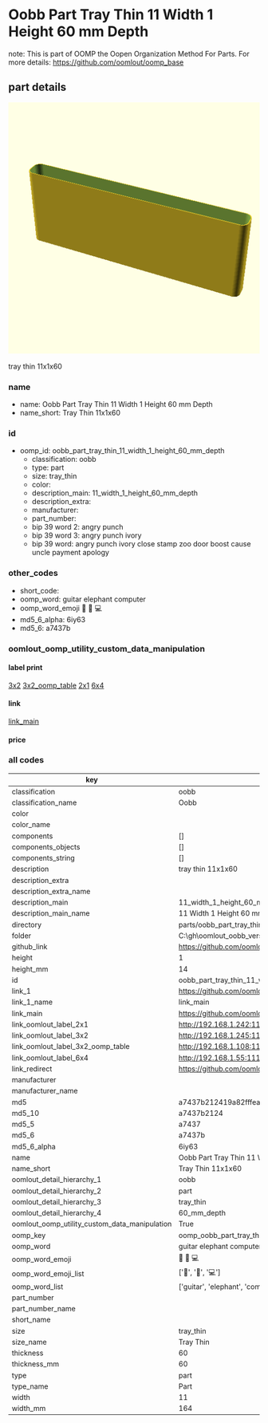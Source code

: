 # Oobb Part Tray Thin 11 Width 1 Height 60 mm Depth  

note: This is part of OOMP the Oopen Organization Method For Parts. For more details: https://github.com/oomlout/oomp_base

##  part details
  

[![](3dpr.png)](3dpr.png)

tray thin 11x1x60



### name
* name: Oobb Part Tray Thin 11 Width 1 Height 60 mm Depth
* name_short: Tray Thin 11x1x60 
### id
* oomp_id: oobb_part_tray_thin_11_width_1_height_60_mm_depth
  * classification: oobb
  * type: part
  * size: tray_thin
  * color: 
  * description_main: 11_width_1_height_60_mm_depth
  * description_extra: 
  * manufacturer: 
  * part_number: 
  * bip 39 word 2: angry punch
  * bip 39 word 3: angry punch ivory
  * bip 39 word: angry punch ivory close stamp zoo door boost cause uncle payment apology

### other_codes
* short_code: 
* oomp_word: guitar elephant computer
* oomp_word_emoji :guitar: :elephant: :computer:
* md5_6_alpha: 6iy63
* md5_6: a7437b






### oomlout_oomp_utility_custom_data_manipulation
#### label print
[3x2](http://192.168.1.245:1112/?label=oomp%206iy63)
[3x2_oomp_table](http://192.168.1.108:1112/?label=oomp%206iy63)
[2x1](http://192.168.1.242:1112/?label=oomp%206iy63)
[6x4](http://192.168.1.55:1112/?label=oomp%206iy63)    

#### link

[link_main](https://github.com/oomlout/oomlout_oobb_version_4_generated_parts/tree/main/navigation_oomp/oobb/part/tray_thin/11_width_1_height_60_mm_depth/part)                              

#### price







### all codes 
| key | value |  
| --- | --- |  
| classification | oobb |  
| classification_name | Oobb |  
| color |  |  
| color_name |  |  
| components | [] |  
| components_objects | [] |  
| components_string | [] |  
| description | tray thin 11x1x60 |  
| description_extra |  |  
| description_extra_name |  |  
| description_main | 11_width_1_height_60_mm_depth |  
| description_main_name | 11 Width 1 Height 60 mm Depth |  
| directory | parts/oobb_part_tray_thin_11_width_1_height_60_mm_depth |  
| folder | C:\gh\oomlout_oobb_version_4_generated_parts\parts\oobb_part_tray_thin_11_width_1_height_60_mm_depth |  
| github_link | https://github.com/oomlout/oomlout_oomp_part_src/tree/main/parts/oobb_part_tray_thin_11_width_1_height_60_mm_depth |  
| height | 1 |  
| height_mm | 14 |  
| id | oobb_part_tray_thin_11_width_1_height_60_mm_depth |  
| link_1 | https://github.com/oomlout/oomlout_oobb_version_4_generated_parts/tree/main/navigation_oomp/oobb/part/tray_thin/11_width_1_height_60_mm_depth/part |  
| link_1_name | link_main |  
| link_main | https://github.com/oomlout/oomlout_oobb_version_4_generated_parts/tree/main/navigation_oomp/oobb/part/tray_thin/11_width_1_height_60_mm_depth/part |  
| link_oomlout_label_2x1 | http://192.168.1.242:1112/?label=oomp%206iy63 |  
| link_oomlout_label_3x2 | http://192.168.1.245:1112/?label=oomp%206iy63 |  
| link_oomlout_label_3x2_oomp_table | http://192.168.1.108:1112/?label=oomp%206iy63 |  
| link_oomlout_label_6x4 | http://192.168.1.55:1112/?label=oomp%206iy63 |  
| link_redirect | https://github.com/oomlout/oomlout_oobb_version_4_generated_parts/tree/main/parts/oobb_tray_thin_11_01_60 |  
| manufacturer |  |  
| manufacturer_name |  |  
| md5 | a7437b212419a82fffea32baedeb7047 |  
| md5_10 | a7437b2124 |  
| md5_5 | a7437 |  
| md5_6 | a7437b |  
| md5_6_alpha | 6iy63 |  
| name | Oobb Part Tray Thin 11 Width 1 Height 60 mm Depth |  
| name_short | Tray Thin 11x1x60  |  
| oomlout_detail_hierarchy_1 | oobb |  
| oomlout_detail_hierarchy_2 | part |  
| oomlout_detail_hierarchy_3 | tray_thin |  
| oomlout_detail_hierarchy_4 | 60_mm_depth |  
| oomlout_oomp_utility_custom_data_manipulation | True |  
| oomp_key | oomp_oobb_part_tray_thin_11_width_1_height_60_mm_depth |  
| oomp_word | guitar elephant computer |  
| oomp_word_emoji | :guitar: :elephant: :computer: |  
| oomp_word_emoji_list | [':guitar:', ':elephant:', ':computer:'] |  
| oomp_word_list | ['guitar', 'elephant', 'computer'] |  
| part_number |  |  
| part_number_name |  |  
| short_name |  |  
| size | tray_thin |  
| size_name | Tray Thin |  
| thickness | 60 |  
| thickness_mm | 60 |  
| type | part |  
| type_name | Part |  
| width | 11 |  
| width_mm | 164 |  
